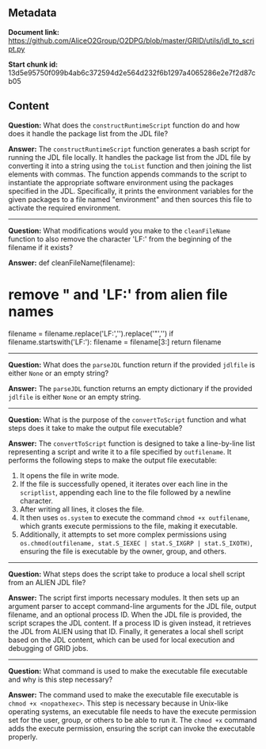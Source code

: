 ## Metadata

**Document link:** https://github.com/AliceO2Group/O2DPG/blob/master/GRID/utils/jdl_to_script.py

**Start chunk id:** 13d5e95750f099b4ab6c372594d2e564d232f6b1297a4065286e2e7f2d87cb05

## Content

**Question:** What does the `constructRuntimeScript` function do and how does it handle the package list from the JDL file?

**Answer:** The `constructRuntimeScript` function generates a bash script for running the JDL file locally. It handles the package list from the JDL file by converting it into a string using the `toList` function and then joining the list elements with commas. The function appends commands to the script to instantiate the appropriate software environment using the packages specified in the JDL. Specifically, it prints the environment variables for the given packages to a file named "environment" and then sources this file to activate the required environment.

---

**Question:** What modifications would you make to the `cleanFileName` function to also remove the character 'LF:' from the beginning of the filename if it exists?

**Answer:** def cleanFileName(filename):
  # remove " and 'LF:' from alien file names
  filename = filename.replace('LF:','').replace('"','')
  if filename.startswith('LF:'):
    filename = filename[3:]
  return filename

---

**Question:** What does the `parseJDL` function return if the provided `jdlfile` is either `None` or an empty string?

**Answer:** The `parseJDL` function returns an empty dictionary if the provided `jdlfile` is either `None` or an empty string.

---

**Question:** What is the purpose of the `convertToScript` function and what steps does it take to make the output file executable?

**Answer:** The `convertToScript` function is designed to take a line-by-line list representing a script and write it to a file specified by `outfilename`. It performs the following steps to make the output file executable:

1. It opens the file in write mode.
2. If the file is successfully opened, it iterates over each line in the `scriptlist`, appending each line to the file followed by a newline character.
3. After writing all lines, it closes the file.
4. It then uses `os.system` to execute the command `chmod +x outfilename`, which grants execute permissions to the file, making it executable.
5. Additionally, it attempts to set more complex permissions using `os.chmod(outfilename, stat.S_IEXEC | stat.S_IXGRP | stat.S_IXOTH)`, ensuring the file is executable by the owner, group, and others.

---

**Question:** What steps does the script take to produce a local shell script from an ALIEN JDL file?

**Answer:** The script first imports necessary modules. It then sets up an argument parser to accept command-line arguments for the JDL file, output filename, and an optional process ID. When the JDL file is provided, the script scrapes the JDL content. If a process ID is given instead, it retrieves the JDL from ALIEN using that ID. Finally, it generates a local shell script based on the JDL content, which can be used for local execution and debugging of GRID jobs.

---

**Question:** What command is used to make the executable file executable and why is this step necessary?

**Answer:** The command used to make the executable file executable is `chmod +x <nopathexec>`. This step is necessary because in Unix-like operating systems, an executable file needs to have the execute permission set for the user, group, or others to be able to run it. The `chmod +x` command adds the execute permission, ensuring the script can invoke the executable properly.